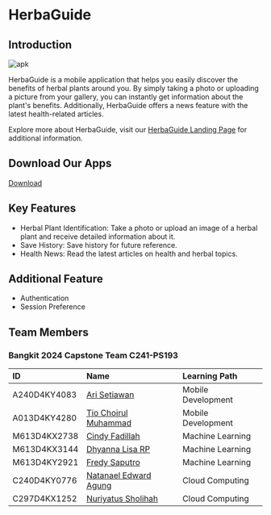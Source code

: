 # HerbaGuide

## Introduction
![apk](https://github.com/HerbaGuideTeam/.github/assets/108212568/29f5e881-4034-4a5d-b5bc-42bc898ae1bf)

HerbaGuide is a mobile application that helps you easily discover the benefits of herbal plants around you. By simply taking a photo or uploading a picture from your gallery, you can instantly get information about the plant's benefits. Additionally, HerbaGuide offers a news feature with the latest health-related articles.

Explore more about HerbaGuide, visit our [HerbaGuide Landing Page](https://c241-ps193.uc.r.appspot.com/) for additional information.

## Download Our Apps
[Download](https://drive.google.com/file/d/13a8BFfZwTPUy6F78_EMwCTs2n0BAVpfi/view?usp=sharing)

## Key Features
- Herbal Plant Identification: Take a photo or upload an image of a herbal plant and receive detailed information about it.
- Save History: Save history for future reference.
- Health News: Read the latest articles on health and herbal topics.

## Additional Feature
- Authentication
- Session Preference

## Team Members
### Bangkit 2024 Capstone Team C241-PS193

| ID              | Name                           | Learning Path       |
|:----------------|:-------------------------------|:--------------------|
| A240D4KY4083     | [Ari Setiawan](https://github.com/arisetiawan0)      | Mobile Development  |
| A013D4KY4280     | [Tio Choirul Muhammad](https://github.com/tiochoirul)                      | Mobile Development  |
| M613D4KX2738     | [Cindy Fadillah](https://github.com/cndye)        | Machine Learning    |
| M613D4KX3144     | [Dhyanna Lisa RP](https://github.com/delisarp)                     | Machine Learning    |
| M613D4KY2921     | [Fredy Saputro](https://github.com/xxdyoh) | Machine Learning    |
| C240D4KY0776     | [Natanael Edward Agung](https://github.com/NatanaelEdward)        | Cloud Computing     |
| C297D4KX1252     | [Nuriyatus Sholihah](https://github.com/nuriyatussholihah) | Cloud Computing     |


